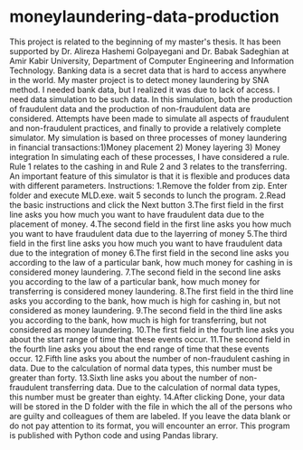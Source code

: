 # moneylaundering-data-production
This project is related to the beginning of my master's thesis. It has been supported by Dr. Alireza Hashemi Golpayegani and Dr. Babak Sadeghian at Amir Kabir University, Department of Computer Engineering and Information Technology.
Banking data is a secret data that is hard to access anywhere in the world. My master project is to detect money laundering by SNA method. I needed bank data, but I realized it was due to lack of access. I need data simulation to be such data.
In this simulation, both the production of fraudulent data and the production of non-fraudulent data are considered. Attempts have been made to simulate all aspects of fraudulent and non-fraudulent practices, and finally to provide a relatively complete simulator.
My simulation is based on three processes of money laundering in financial transactions:1)Money placement 2) Money layering 3) Money integration
In simulating each of these processes, I have considered a rule. Rule 1 relates to the cashing in and Rule 2 and 3 relates to the transferring.
An important feature of this simulator is that it is flexible and produces data with different parameters.
Instructions:
1.Remove the folder from zip. Enter folder and execute MLD.exe. wait 5 seconds to lunch the program.
2.Read the basic instructions and click the Next button
3.The first field in the first line asks you how much you want to have fraudulent data due to the placement of money.
4.The second field in the first line asks you how much you want to have fraudulent data due to the layerring of money
5.The third field in the first line asks you how much you want to have fraudulent data due to the integration of money
6.The first field in the second line asks you according to the law of a particular bank, how much money for cashing in is considered money laundering.
7.The second field in the second line asks you according to the law of a particular bank, how much money for transferring is considered money laundering.
8.The first field in the third line asks you according to the bank, how much is high for cashing in, but not considered as money laundering.
9.The second field in the third line asks you according to the bank, how much is high for transferring, but not considered as money laundering.
10.The first field in the fourth line asks you about the start range of time that these events occur.
11.The second field in the fourth line asks you about the end range of time that these events occur.
12.Fifth line asks you about the number of non-fraudulent cashing in data. Due to the calculation of normal data types, this number must be greater than forty.
13.Sixth line asks you about the number of non-fraudulent transferring data. Due to the calculation of normal data types, this number must be greater than eighty.
14.After clicking Done, your data will be stored in the D folder with the file in which the all of the persons who are guilty and colleagues of them are labeled. If you leave the data blank or do not pay attention to its format, you will encounter an error.
This program is published with Python code and using Pandas library.

